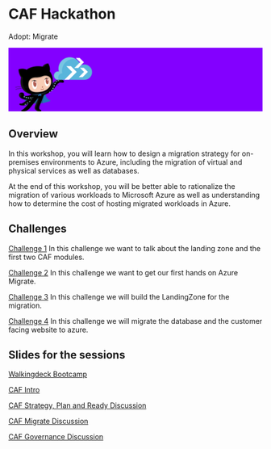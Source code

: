 # CAF Hackathon

Adopt: Migrate

![CAF Hackathon Header](/media/caf-hackathon-header.png)

## Overview

In this workshop, you will learn how to design a migration strategy for on-premises environments to Azure, including the migration of virtual and physical services as well as databases.

At the end of this workshop, you will be better able to rationalize the migration of various workloads to Microsoft Azure as well as understanding how to determine the cost of hosting migrated workloads in Azure.

## Challenges

[Challenge 1](./challenges/challenge1.md)
In this challenge we want to talk about the landing zone and the first two CAF modules.

[Challenge 2](./challenges/challenge2.md)
In this challenge we want to get our first hands on Azure Migrate.

[Challenge 3](./challenges/challenge3.md)
In this challenge we will build the LandingZone for the migration.

[Challenge 4](challenges/challenge4.md)
In this challenge we will migrate the database and the customer facing website to azure.

## Slides for the sessions

[Walkingdeck Bootcamp](./sources/Bootcamp-CAF-Migrate-en.pptx)

[CAF Intro](./sources/CAF-Governance.pptx)

[CAF Strategy, Plan and Ready Discussion](./sources/CAF-Strategy-Plan-Ready-Workshop.pptx)

[CAF Migrate Discussion](./sources/Bootcamp-CAF-Migrate.pptx)

[CAF Governance Discussion](./sources/CAF-Governance.pptx)